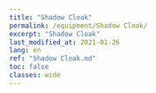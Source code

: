 ```yaml
---
title: "Shadow Cloak"
permalink: /equipment/Shadow Cloak/
excerpt: "Shadow Cloak"
last_modified_at: 2021-01-26
lang: en
ref: "Shadow Cloak.md"
toc: false
classes: wide
---
```


